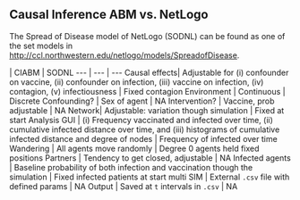 ## Causal Inference ABM vs. NetLogo
The Spread of Disease model of NetLogo (SODNL) can be found as one of the set models in http://ccl.northwestern.edu/netlogo/models/SpreadofDisease.

 | CIABM | SODNL
--- | --- | ---
Causal effects| Adjustable for (i) confounder on vaccine, (ii) confounder on infection, (iii) vaccine on infection, (iv) contagion, (v) infectiousness | Fixed contagion
Environment | Continuous | Discrete
Confounding? | Sex of agent | NA
Intervention? | Vaccine, prob adjustable | NA
Network| Adjustable: variation though simulation | Fixed at start
Analysis GUI | (i) Frequency vaccinated and infected over time, (ii) cumulative infected distance over time, and (iii) histograms of cumulative infected distance and degree of nodes | Frequency of infected over time
Wandering | All agents move randomly | Degree 0 agents held fixed positions
Partners | Tendency to get closed, adjustable | NA
Infected agents | Baseline probability of both infection and vaccination though the simulation | Fixed infected patients at start
multi SIM | External `.csv` file with defined params | NA
Output | Saved at `t` intervals in `.csv` | NA
